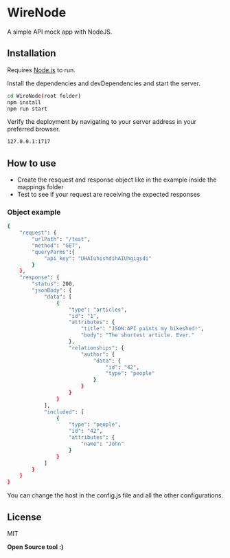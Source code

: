 # WireNode
A simple API mock app with NodeJS.

## Installation

Requires [Node.js](https://nodejs.org/) to run.

Install the dependencies and devDependencies and start the server.

```sh
cd WireNode(root folder)
npm install
npm run start
```

Verify the deployment by navigating to your server address in
your preferred browser.

```sh
127.0.0.1:1717
```

## How to use

- Create the resquest and response object like in the example inside the mappings folder
- Test to see if your request are receiving the expected responses

### Object example

```sh
{
    "request": {
        "urlPath": "/test",
        "method": "GET",
        "queryParms":{
            "api_key": "UHAIuhishdihAIUhgigsdi"
        }
    },
    "response": {
        "status": 200,
        "jsonBody": {
            "data": [
                {
                    "type": "articles",
                    "id": "1",
                    "attributes": {
                        "title": "JSON:API paints my bikeshed!",
                        "body": "The shortest article. Ever."
                    },
                    "relationships": {
                        "author": {
                            "data": {
                                "id": "42",
                                "type": "people"
                            }
                        }
                    }
                }
            ],
            "included": [
                {
                    "type": "people",
                    "id": "42",
                    "attributes": {
                        "name": "John"
                    }
                }
            ]
        }
    }
}
```

You can change the host in the config.js file and all the other configurations.

## License

MIT

**Open Source tool :)**
